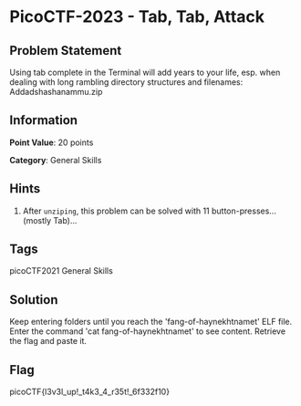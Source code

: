 #  PicoCTF-2023 - Tab, Tab, Attack

## Problem Statement

Using tab complete in the Terminal will add years to your life, esp. when dealing with long rambling directory structures and filenames: Addadshashanammu.zip

## Information

**Point Value**: 20 points

**Category**: General Skills

## Hints

1. After `unziping`, this problem can be solved with 11 button-presses...(mostly Tab)...

## Tags

picoCTF2021 
General Skills

## Solution

Keep entering folders until you reach the 'fang-of-haynekhtnamet' ELF file.
Enter the command 'cat fang-of-haynekhtnamet' to see content.
Retrieve the flag and paste it.

## Flag

picoCTF{l3v3l_up!_t4k3_4_r35t!_6f332f10}
